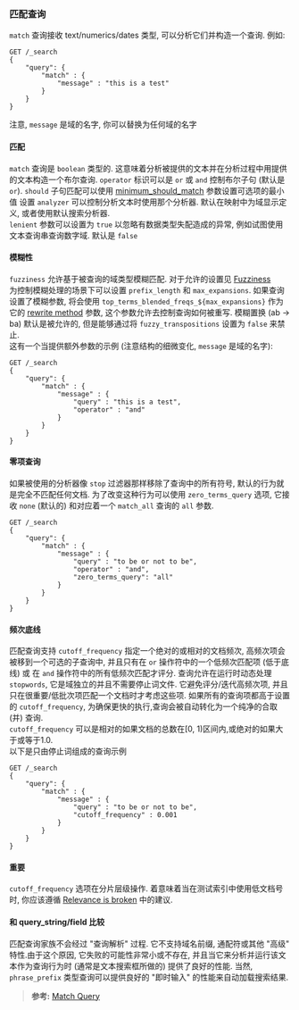 ### 匹配查询
`match` 查询接收 text/numerics/dates 类型, 可以分析它们并构造一个查询. 例如:
```
GET /_search
{
    "query": {
        "match" : {
            "message" : "this is a test"
        }
    }
}
```
注意, `message` 是域的名字, 你可以替换为任何域的名字
#### 匹配
`match` 查询是 `boolean` 类型的. 这意味着分析被提供的文本并在分析过程中用提供的文本构造一个布尔查询. `operator` 标识可以是 `or` 或 `and` 控制布尔子句 (默认是 `or`). `should` 子句匹配可以使用 [minimum_should_match](https://www.elastic.co/guide/en/elasticsearch/reference/current/query-dsl-minimum-should-match.html) 参数设置可选项的最小值
设置 `analyzer` 可以控制分析文本时使用那个分析器. 默认在映射中为域显示定义, 或者使用默认搜索分析器.  
`lenient` 参数可以设置为 `true` 以忽略有数据类型失配造成的异常, 例如试图使用文本查询串查询数字域. 默认是 `false`
#### 模糊性
`fuzziness` 允许基于被查询的域类型模糊匹配. 对于允许的设置见 [Fuzziness](https://www.elastic.co/guide/en/elasticsearch/reference/current/common-options.html#fuzziness)  
为控制模糊处理的场景下可以设置 `prefix_length` 和 `max_expansions`. 如果查询设置了模糊参数, 将会使用 `top_terms_blended_freqs_${max_expansions}` 作为它的 [rewrite method](https://www.elastic.co/guide/en/elasticsearch/reference/current/query-dsl-multi-term-rewrite.html) 参数, 这个参数允许去控制查询如何被重写.
模糊置换 (ab -> ba) 默认是被允许的, 但是能够通过将 `fuzzy_transpositions` 设置为 `false` 来禁止.  
这有一个当提供额外参数的示例 (注意结构的细微变化, `message` 是域的名字):
```
GET /_search
{
    "query": {
        "match" : {
            "message" : {
                "query" : "this is a test",
                "operator" : "and"
            }
        }
    }
}
```
#### 零项查询
如果被使用的分析器像 `stop` 过滤器那样移除了查询中的所有符号, 默认的行为就是完全不匹配任何文档. 为了改变这种行为可以使用 `zero_terms_query` 选项, 它接收 `none` (默认的) 和对应着一个 `match_all` 查询的 `all` 参数.
```
GET /_search
{
    "query": {
        "match" : {
            "message" : {
                "query" : "to be or not to be",
                "operator" : "and",
                "zero_terms_query": "all"
            }
        }
    }
}
```
#### 频次底线
匹配查询支持 `cutoff_frequency` 指定一个绝对的或相对的文档频次, 高频次项会被移到一个可选的子查询中, 并且只有在 `or` 操作符中的一个低频次匹配项 (低于底线) 或 在 `and` 操作符中的所有低频次匹配才评分.
查询允许在运行时动态处理 `stopwords`, 它是域独立的并且不需要停止词文件. 它避免评分/迭代高频次项, 并且只在很重要/低批次项匹配一个文档时才考虑这些项. 如果所有的查询项都高于设置的 `cutoff_frequency`, 为确保更快的执行,查询会被自动转化为一个纯净的合取 (并) 查询.  
`cutoff_frequency` 可以是相对的如果文档的总数在[0, 1)区间内,或绝对的如果大于或等于1.0.  
以下是只由停止词组成的查询示例
```
GET /_search
{
    "query": {
        "match" : {
            "message" : {
                "query" : "to be or not to be",
                "cutoff_frequency" : 0.001
            }
        }
    }
}
```
#### 重要
`cutoff_frequency` 选项在分片层级操作. 着意味着当在测试索引中使用低文档号时, 你应该遵循 [Relevance is broken](https://www.elastic.co/guide/en/elasticsearch/guide/master/relevance-is-broken.html) 中的建议.
#### 和 query_string/field 比较
匹配查询家族不会经过 "查询解析" 过程. 它不支持域名前缀, 通配符或其他 "高级" 特性.由于这个原因, 它失败的可能性非常小或不存在, 并且当它来分析并运行该文本作为查询行为时 (通常是文本搜索框所做的) 提供了良好的性能. 当然, `phrase_prefix` 类型查询可以提供良好的 "即时输入" 的性能来自动加载搜索结果.

>**参考:**
[Match Query](https://www.elastic.co/guide/en/elasticsearch/reference/current/query-dsl-match-query.html#query-dsl-match-query-cutoff)
